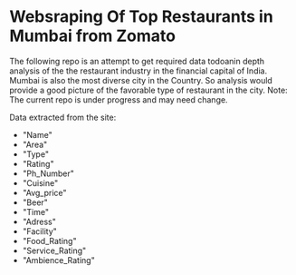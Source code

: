 # Websraping Of  Top Restaurants in Mumbai from Zomato


The following repo is an attempt to get required data todoanin depth analysis of the the restaurant industry in the financial capital of India. Mumbai is also the most diverse city in the Country.  So analysis would provide a good picture of the favorable type of restaurant in the city.
Note: The current repo is under progress and may need change. 

Data extracted  from the site:
* "Name"
* "Area"
* "Type"
* "Rating"
* "Ph_Number"
* "Cuisine"
* "Avg_price"
* "Beer"
* "Time"
* "Adress"
* "Facility"
* "Food_Rating"
* "Service_Rating"
* "Ambience_Rating"
